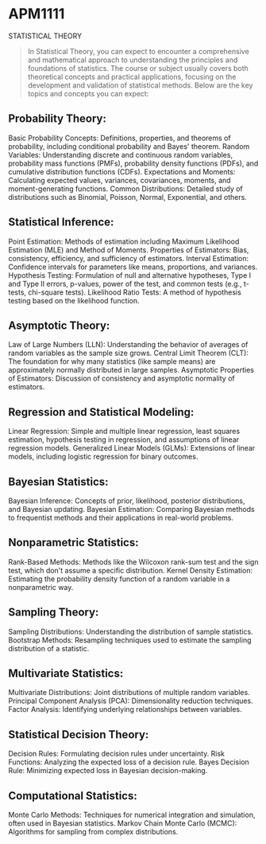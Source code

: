# APM1111
STATISTICAL THEORY
> In Statistical Theory, you can expect to encounter a comprehensive and mathematical approach to understanding the principles and foundations of statistics. The course or subject usually covers both theoretical concepts and practical applications, focusing on the development and validation of statistical methods. Below are the key topics and concepts you can expect:
## Probability Theory:
Basic Probability Concepts: Definitions, properties, and theorems of probability, including conditional probability and Bayes' theorem.
Random Variables: Understanding discrete and continuous random variables, probability mass functions (PMFs), probability density functions (PDFs), and cumulative distribution functions (CDFs).
Expectations and Moments: Calculating expected values, variances, covariances, moments, and moment-generating functions.
Common Distributions: Detailed study of distributions such as Binomial, Poisson, Normal, Exponential, and others.
## Statistical Inference:
Point Estimation: Methods of estimation including Maximum Likelihood Estimation (MLE) and Method of Moments.
Properties of Estimators: Bias, consistency, efficiency, and sufficiency of estimators.
Interval Estimation: Confidence intervals for parameters like means, proportions, and variances.
Hypothesis Testing: Formulation of null and alternative hypotheses, Type I and Type II errors, p-values, power of the test, and common tests (e.g., t-tests, chi-square tests).
Likelihood Ratio Tests: A method of hypothesis testing based on the likelihood function.
## Asymptotic Theory:
Law of Large Numbers (LLN): Understanding the behavior of averages of random variables as the sample size grows.
Central Limit Theorem (CLT): The foundation for why many statistics (like sample means) are approximately normally distributed in large samples.
Asymptotic Properties of Estimators: Discussion of consistency and asymptotic normality of estimators.
## Regression and Statistical Modeling:
Linear Regression: Simple and multiple linear regression, least squares estimation, hypothesis testing in regression, and assumptions of linear regression models.
Generalized Linear Models (GLMs): Extensions of linear models, including logistic regression for binary outcomes.
## Bayesian Statistics:
Bayesian Inference: Concepts of prior, likelihood, posterior distributions, and Bayesian updating.
Bayesian Estimation: Comparing Bayesian methods to frequentist methods and their applications in real-world problems.
## Nonparametric Statistics:
Rank-Based Methods: Methods like the Wilcoxon rank-sum test and the sign test, which don't assume a specific distribution.
Kernel Density Estimation: Estimating the probability density function of a random variable in a nonparametric way.
## Sampling Theory:
Sampling Distributions: Understanding the distribution of sample statistics.
Bootstrap Methods: Resampling techniques used to estimate the sampling distribution of a statistic.
## Multivariate Statistics:
Multivariate Distributions: Joint distributions of multiple random variables.
Principal Component Analysis (PCA): Dimensionality reduction techniques.
Factor Analysis: Identifying underlying relationships between variables.
## Statistical Decision Theory:
Decision Rules: Formulating decision rules under uncertainty.
Risk Functions: Analyzing the expected loss of a decision rule.
Bayes Decision Rule: Minimizing expected loss in Bayesian decision-making.
## Computational Statistics:
Monte Carlo Methods: Techniques for numerical integration and simulation, often used in Bayesian statistics.
Markov Chain Monte Carlo (MCMC): Algorithms for sampling from complex distributions.
